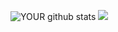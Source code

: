 
![YOUR github stats](https://github-readme-stats.vercel.app/api?username=lukasstranges)
[<img src="https://img.shields.io/badge/linkedin-%230077B5.svg?&style=for-the-badge&logo=linkedin&logoColor=white" />](https://www.linkedin.com/in/lucas-santos-desenv/)
